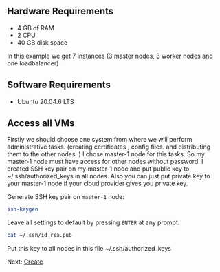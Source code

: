
## Hardware Requirements

- 4 GB of RAM
- 2 CPU
- 40 GB disk space

In this example we get 7 instances (3 master nodes, 3 worker nodes and one loadbalancer)


## Software Requirements
- Ubuntu 20.04.6 LTS


## Access all VMs
Firstly we should choose one system from where we will perform administrative tasks. (creating certificates , config files. and distributing them to the other nodes. ) I chose master-1 node for this tasks. So my master-1 node must have  access for other nodes without password. 
I created SSH key pair on my master-1 node and put public key to ~/.ssh/authorized_keys  in all nodes. 
Also you can just put private key to your master-1 node if your cloud provider gives you private key. 


Generate SSH key pair on `master-1` node:

[//]: # (host:master-1)

```bash
ssh-keygen
```

Leave all settings to default by pressing `ENTER` at any prompt.


```bash
cat ~/.ssh/id_rsa.pub
```
Put this key to all nodes in this file  ~/.ssh/authorized_keys



Next: [Create](02_create_certificates.md)